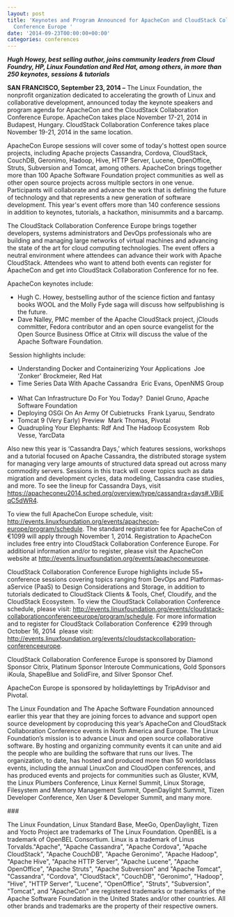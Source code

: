 ```yaml
---
layout: post
title: 'Keynotes and Program Announced for ApacheCon and CloudStack Collaboration
  Conference Europe '
date: '2014-09-23T00:00:00+00:00'
categories: conferences
---
```

<div> 
    <p><b><i>Hugh Howey, best selling author, joins community leaders from Cloud Foundry, HP, Linux Foundation and Red Hat, among others, in more than 250 keynotes, sessions &amp; tutorials</i></b></p> 
    <p><b>SAN FRANCISCO, September 23, 2014 –</b> The Linux Foundation, the nonprofit organization dedicated to accelerating the growth of Linux and collaborative development, announced today the keynote speakers and program agenda for ApacheCon and the CloudStack Collaboration Conference Europe. ApacheCon takes place November 17-­21, 2014 in Budapest, Hungary. CloudStack Collaboration Conference takes place November 19-­21, 2014 in the same location.</p> 
  </div> 
  <div>ApacheCon Europe sessions will cover some of today's hottest open source projects, including Apache projects Cassandra, Cordova, CloudStack, CouchDB, Geronimo, Hadoop, Hive, HTTP Server, Lucene, OpenOffice, Struts, Subversion and Tomcat, among others. ApacheCon brings together more than 100 Apache Software Foundation project communities as well as other open source projects across multiple sectors in one venue. Participants will collaborate and advance the work that is defining the future of technology and that represents a new generation of software development. This year's event offers more than 140 conference sessions in addition to keynotes, tutorials, a hackathon, mini­summits and a barcamp.&nbsp;</div> 
  <p> </p> 
  <div> 
    <p>The CloudStack Collaboration Conference Europe brings together developers, systems administrators and DevOps professionals who are building and managing large networks of virtual machines and advancing the state of the art for cloud computing technologies. The event offers a neutral environment where attendees can advance their work with Apache CloudStack. Attendees who want to attend both events can register for ApacheCon and get into CloudStack Collaboration Conference for no fee.&nbsp;</p> 
  </div> 
  <div>ApacheCon keynotes include: &nbsp;</div> 
  <div> 
    <ul> 
      <li>Hugh C. Howey, best­selling author of the science fiction and fantasy books WOOL and the Molly Fyde saga will discuss how self­publishing is the future.&nbsp;</li> 
      <li>Dave Nalley, PMC member of the Apache CloudStack project, jClouds committer, Fedora contributor and an open source evangelist for the Open Source Business Office at Citrix will discuss the value of the Apache Software Foundation. &nbsp;</li> 
    </ul> 
  </div> 
  <div>&nbsp;Session highlights include:&nbsp;</div> 
  <div> 
    <ul> 
      <li>Understanding Docker and Containerizing Your Applications ­ Joe 'Zonker' Brockmeier, Red Hat&nbsp;</li> 
      <li>Time Series Data With Apache Cassandra ­ Eric Evans, OpenNMS Group &nbsp;</li> 
      <li>What Can Infrastructure Do For You Today? ­ Daniel Gruno, Apache Software Foundation&nbsp;</li> 
      <li>Deploying OSGi On An Army Of Cubietrucks ­ Frank Lyaruu, Sendrato &nbsp;</li> 
      <li>Tomcat 9 (Very Early) Preview ­ Mark Thomas, Pivotal &nbsp;</li> 
      <li>Quadrupling Your Elephants: Rdf And The Hadoop Ecosystem ­ Rob Vesse, YarcData &nbsp;</li> 
    </ul> 
  </div> 
  <div> </div> 
  <div> 
    <p>Also new this year is ‘Cassandra Days,’ which features sessions, workshops and a tutorial focused on Apache Cassandra, the distributed storage system for managing very large amounts of structured data spread out across many commodity servers. Sessions in this track will cover topics such as data migration and development cycles, data modeling, Cassandra case studies, and more. To see the lineup for Cassandra Days, visit <a href="https://apacheconeu2014.sched.org/overview/type/cassandra+days#.VBjEqC5dWR4">https://apacheconeu2014.sched.org/overview/type/cassandra+days#.VBjEqC5dWR4</a>. &nbsp;</p> 
    <p>To view the full ApacheCon Europe schedule, visit: <a href="http://events.linuxfoundation.org/events/apachecon%ADeurope/program/schedule">http://events.linuxfoundation.org/events/apachecon­europe/program/schedule</a>. The standard registration fee for ApacheCon of €1099 will apply through November 1, 2014. Registration to ApacheCon includes free entry into CloudStack Collaboration Conference Europe. For additional information and/or to register, please visit the ApacheCon website at <a href="http://events.linuxfoundation.org/events/apachecon%ADeurope">http://events.linuxfoundation.org/events/apachecon­europe</a>. &nbsp;</p> 
  </div> 
  <div>CloudStack Collaboration Conference Europe highlights include 55+ conference sessions covering topics ranging from DevOps and Platform­as­a­Service (PaaS) to Design Considerations and Storage, in addition to tutorials dedicated to CloudStack Clients &amp; Tools, Chef, Cloudify, and the CloudStack Ecosystem. To view the CloudStack Collaboration Conference schedule, please visit: <a href="http://events.linuxfoundation.org/events/cloudstack%ADcollaboration%ADconference%ADeurope/program/schedule">http://events.linuxfoundation.org/events/cloudstack­collaboration­conference­europe/program/schedule</a>. For more information and to register for CloudStack Collaboration Conference ­ €299 through October 16, 2014 ­ please visit: <a href="http://events.linuxfoundation.org/events/cloudstack%ADcollaboration%ADconference%ADeurope">http://events.linuxfoundation.org/events/cloudstack­collaboration­conference­europe</a>. &nbsp;</div> 
  <p> </p> 
  <div> 
    <p>CloudStack Collaboration Conference Europe is sponsored by Diamond Sponsor Citrix, Platinum Sponsor Interoute Communications, Gold Sponsors iKoula, ShapeBlue and SolidFire, and Silver Sponsor Chef.&nbsp;</p> 
  </div> 
  <div>ApacheCon Europe is sponsored by holidaylettings by TripAdvisor and Pivotal. &nbsp;</div> 
  <p> </p> 
  <div> 
    <p>The Linux Foundation and The Apache Software Foundation announced earlier this year that they are joining forces to advance and support open source development by co­producing this year’s ApacheCon and CloudStack Collaboration Conference events in North America and Europe. The Linux Foundation’s mission is to advance Linux and open source collaborative software. By hosting and organizing community events it can unite and aid the people who are building the software that runs our lives. The organization, to date, has hosted and produced more than 50 world­class events, including the annual LinuxCon and CloudOpen conferences, and has produced events and projects for communities such as Gluster, KVM, the Linux Plumbers Conference, Linux Kernel Summit, Linux Storage, Filesystem and Memory Management Summit, OpenDaylight Summit, Tizen Developer Conference, Xen User &amp; Developer Summit, and many more.&nbsp;</p> 
  </div> 
  <div> 
    <p>###&nbsp;</p> 
  </div> 
  <div> 
    <p>The Linux Foundation, Linux Standard Base, MeeGo, OpenDaylight, Tizen and Yocto Project are trademarks of The Linux Foundation. OpenBEL is a trademark of OpenBEL Consortium. Linux is a trademark of Linus Torvalds.&quot;Apache&quot;, &quot;Apache Cassandra&quot;, &quot;Apache Cordova&quot;, &quot;Apache CloudStack&quot;, &quot;Apache CouchDB&quot;, &quot;Apache Geronimo&quot;, &quot;Apache Hadoop&quot;, &quot;Apache Hive&quot;, &quot;Apache HTTP Server&quot;, &quot;Apache Lucene&quot;, &quot;Apache OpenOffice&quot;, &quot;Apache Struts&quot;, &quot;Apache Subversion&quot; and &quot;Apache Tomcat&quot;, &quot;Cassandra&quot;, &quot;Cordova&quot;, &quot;CloudStack&quot;, &quot;CouchDB&quot;, &quot;Geronimo&quot;, &quot;Hadoop&quot;, &quot;Hive&quot;, &quot;HTTP Server&quot;, &quot;Lucene&quot;, &quot;OpenOffice&quot;, &quot;Struts&quot;, &quot;Subversion&quot;, &quot;Tomcat&quot;, and &quot;ApacheCon&quot; are registered trademarks or trademarks of the Apache Software Foundation in the United States and/or other countries. All other brands and trademarks are the property of their respective owners.</p> 
  </div>
